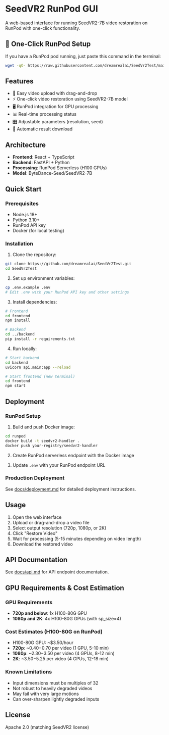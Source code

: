 # SeedVR2 RunPod GUI

A web-based interface for running SeedVR2-7B video restoration on RunPod with one-click functionality.

## 🚀 One-Click RunPod Setup

If you have a RunPod pod running, just paste this command in the terminal:

```bash
wget -qO- https://raw.githubusercontent.com/dreamrealai/SeedVr2Test/main/scripts/setup-runpod-pod.sh | bash
```

## Features

- 🎥 Easy video upload with drag-and-drop
- ⚡ One-click video restoration using SeedVR2-7B model
- 🖥️ RunPod integration for GPU processing
- 📊 Real-time processing status
- 🎛️ Adjustable parameters (resolution, seed)
- 💾 Automatic result download

## Architecture

- **Frontend**: React + TypeScript
- **Backend**: FastAPI + Python
- **Processing**: RunPod Serverless (H100 GPUs)
- **Model**: ByteDance-Seed/SeedVR2-7B

## Quick Start

### Prerequisites
- Node.js 18+
- Python 3.10+
- RunPod API key
- Docker (for local testing)

### Installation

1. Clone the repository:
```bash
git clone https://github.com/dreamrealai/SeedVr2Test.git
cd SeedVr2Test
```

2. Set up environment variables:
```bash
cp .env.example .env
# Edit .env with your RunPod API key and other settings
```

3. Install dependencies:
```bash
# Frontend
cd frontend
npm install

# Backend
cd ../backend
pip install -r requirements.txt
```

4. Run locally:
```bash
# Start backend
cd backend
uvicorn api.main:app --reload

# Start frontend (new terminal)
cd frontend
npm start
```

## Deployment

### RunPod Setup

1. Build and push Docker image:
```bash
cd runpod
docker build -t seedvr2-handler .
docker push your-registry/seedvr2-handler
```

2. Create RunPod serverless endpoint with the Docker image

3. Update `.env` with your RunPod endpoint URL

### Production Deployment

See [docs/deployment.md](docs/deployment.md) for detailed deployment instructions.

## Usage

1. Open the web interface
2. Upload or drag-and-drop a video file
3. Select output resolution (720p, 1080p, or 2K)
4. Click "Restore Video"
5. Wait for processing (5-15 minutes depending on video length)
6. Download the restored video

## API Documentation

See [docs/api.md](docs/api.md) for API endpoint documentation.

## GPU Requirements & Cost Estimation

### GPU Requirements
- **720p and below**: 1x H100-80G GPU
- **1080p and 2K**: 4x H100-80G GPUs (with sp_size=4)

### Cost Estimates (H100-80G on RunPod)
- H100-80G GPU: ~$3.50/hour
- **720p**: ~$0.40-$0.70 per video (1 GPU, 5-10 min)
- **1080p**: ~$2.30-$3.50 per video (4 GPUs, 8-12 min)  
- **2K**: ~$3.50-$5.25 per video (4 GPUs, 12-18 min)

### Known Limitations
- Input dimensions must be multiples of 32
- Not robust to heavily degraded videos
- May fail with very large motions
- Can over-sharpen lightly degraded inputs

## License

Apache 2.0 (matching SeedVR2 license)